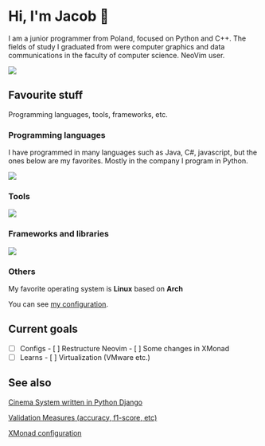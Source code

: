 # Hi, I'm Jacob 👋
I am a junior programmer from Poland, focused on Python and C++. The fields of study I graduated from were computer 
graphics and data communications in the faculty of computer science. NeoVim user.

<a href="https://www.linkedin.com/in/jakub-wojniak-411968216/">
        <img src="https://skillicons.dev/icons?i=linkedin" />
</a>


## Favourite stuff
Programming languages, tools, frameworks, etc.

### Programming languages
I have programmed in many languages such as Java, C#, javascript, but the ones below are my favorites.
Mostly in the company I program in Python.

<a href="https://skillicons.dev">
    <img src="https://skillicons.dev/icons?i=c,python" />
</a>

### Tools

<a href="https://skillicons.dev">
    <img src="https://skillicons.dev/icons?i=git,docker,postgresql" />
</a>

### Frameworks and libraries

<a href="https://skillicons.dev">
    <img src="https://skillicons.dev/icons?i=flask,opencv" />
</a>


### Others
My favorite operating system is **Linux** based on **Arch**

You can see [my configuration](https://github.com/dasda98/XMonad-config).

## Current goals
- [ ] Configs
        - [ ] Restructure Neovim
        - [ ] Some changes in XMonad
- [ ] Learns
        - [ ] Virtualization (VMware etc.)

## See also

<a href="https://github.com/dasda98/Cinema-System">Cinema System written in Python Django</a>

<a href="https://github.com/dasda98/Validation-Measure">Validation Measures (accuracy, f1-score, etc)</a>

<a href="https://github.com/dasda98/XMonad-config">XMonad configuration</a>
